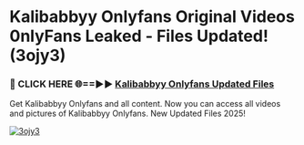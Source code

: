# Kalibabbyy Onlyfans Original Videos 0nlyFans Leaked - Files Updated! (3ojy3)

<h3>🔴 CLICK HERE 🌐==►► <a href="https://tinyurl.com/ehrbuxhb" rel="nofollow">Kalibabbyy Onlyfans Updated Files</a></h3>

Get Kalibabbyy Onlyfans and all content. Now you can access all videos and pictures of Kalibabbyy Onlyfans. New Updated Files 2025!

[![3ojy3](https://i.imgur.com/lVYEuWS.gif)](https://tinyurl.com/ehrbuxhb)

